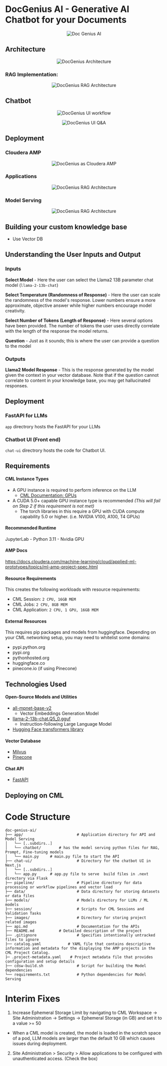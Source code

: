 # DocGenius AI - Generative AI Chatbot for your Documents
<p align="center">
  <img src="images/doc-genius-ai-alt.png" alt="Doc Genius AI">
</p>

## Architecture
<p align="center">
  <img src="images/slides/docgenius-arch.png" alt="DocGenius Architecture">
</p>

### RAG Implementation:

<p align="center">
  <img src="images/slides/docgenius-rag.png" alt="DocGenius RAG Architecture">
</p>

## Chatbot
<p align="center">
  <img src="images/slides/chatbot-workflow.png" alt="DocGenius UI workflow">
</p>

<p align="center">
  <img src="images/slides/chatbot-qa.png" alt="DocGenius UI Q&A">
</p>

## Deployment
### Cloudera AMP
<p align="center">
  <img src="images/slides/docgenius-amp.png" alt="DocGenius as Cloudera AMP">
</p>

### Applications
<p align="center">
  <img src="images/slides/docgenius-apps.png" alt="DocGenius RAG Architecture">
</p>

### Model Serving
<p align="center">
  <img src="images/slides/docgenius-modelserve.png" alt="DocGenius RAG Architecture">
</p>




## Building your custom knowledge base
- Use Vector DB

## Understanding the User Inputs and Output

### Inputs
**Select Model** - Here the user can select the Llama2 13B parameter chat model (`llama-2-13b-chat`)

**Select Temperature (Randomness of Response)** - Here the user can scale the randomness of the model's response. Lower numbers ensure a more approximate, objective answer while higher numbers encourage model creativity.

**Select Number of Tokens (Length of Response)** - Here several options have been provided. The number of tokens the user uses directly correlate with the length of the response the model returns.

**Question** - Just as it sounds; this is where the user can provide a question to the model

### Outputs
**Llama2 Model Response** - This is the response generated by the model given the context in your vector database. Note that if the question cannot correlate to content in your knowledge base, you may get hallucinated responses.


## Deployment

### FastAPI for LLMs
`app` directrory hosts the FastAPI for your LLMs 

### Chatbot UI (Front end)
`chat-ui` directrory hosts the code for Chatbot UI.


## Requirements
#### CML Instance Types
- A GPU instance is required to perform inference on the LLM
  - [CML Documentation: GPUs](https://docs.cloudera.com/machine-learning/cloud/gpu/topics/ml-gpu.html)
- A CUDA 5.0+ capable GPU instance type is recommended *(This will fail on Step 2 if this requirement is not met)*
  - The torch libraries in this require a GPU with CUDA compute capability 5.0 or higher. (i.e. NVIDIA V100, A100, T4 GPUs)

#### Recommended Runtime
JupyterLab - Python 3.11 - Nvidia GPU

#### AMP Docs
https://docs.cloudera.com/machine-learning/cloud/applied-ml-prototypes/topics/ml-amp-project-spec.html

#### Resource Requirements
This creates the following workloads with resource requirements:
- CML Session: `2 CPU, 16GB MEM`
- CML Jobs: `2 CPU, 8GB MEM`
- CML Application: `2 CPU, 1 GPU, 16GB MEM`

#### External Resources
This requires pip packages and models from huggingface. Depending on your CML networking setup, you may need to whitelist some domains:
- pypi.python.org
- pypi.org
- pythonhosted.org
- huggingface.co
- pinecone.io (if using Pinecone)

## Technologies Used
#### Open-Source Models and Utilities
- [all-mpnet-base-v2](https://huggingface.co/sentence-transformers/sentence-transformers/all-mpnet-base-v2/resolve/main/all-mpnet-base-v2.tar.gz)
     - Vector Embeddings Generation Model
- [llama-2-13b-chat.Q5_0.gguf](https://huggingface.co/TheBloke/Llama-2-13B-chat-GGUF/blob/main/llama-2-13b-chat.Q2_K.gguf)
   - Instruction-following Large Language Model
- [Hugging Face transformers library](https://pypi.org/project/transformers/)
#### Vector Database
- [Milvus](https://github.com/milvus-io/milvus)
- [Pinecone](https://www.pinecone.io/)
#### Chat API
- [FastAPI](https://fastapi.tiangolo.com/)

## Deploying on CML


# Code Structure
```
doc-genius-ai/
├── app/                      	# Application directory for API and Model Serving
│   └── [..subdirs..]
│   └── chatbot/		# has the model serving python files for RAG, Prompt, Fine-tuning models
│   └── main.py		# main.py file to start the API
├── chat-ui/                  	# Directory for the chatbot UI in Next.js
│   └── [..subdirs..]
│   └── app.py 		# app.py file to serve  build files in .next directory via Flask
├── pipeline/                 	# Pipeline directory for data processing or workflow pipelines and vector load
├── data/                     	# Data directory for storing datasets or data files
├── models/                   	# Models directory for LLMs / ML models
├── session/                  	# Scripts for CML Sessions and Validation Tasks
├── images/                   	# Directory for storing project related images
├── api.md                    	# Documentation for the APIs
├── README.md         	# Detailed description of the project
├── .gitignore                	# Specifies intentionally untracked files to ignore
├── catalog.yaml          	# YAML file that contains descriptive information and metadata for the displaying the AMP projects in the CML Project Catalog.           
├─ .project-metadata.yaml    # Project metadata file that provides configuration and setup details
├── cdsw-build.sh             	# Script for building the Model dependencies
└── requirements.txt          	# Python dependencies for Model Serving
```

# Interim Fixes
1. Increase Ephemeral Storage Limit by navigating to CML Workspace -> Site Administration -> Settings -> Ephemeral Storage (in GB) and set it to a value >= 50
  - When a CML model is created, the model is loaded in the scratch space of a pod, LLM models are larger than the default 10 GB which causes issues during deployment.

2. Site Administration > Security > Allow applications to be configured with unauthenticated access. (Check the box)